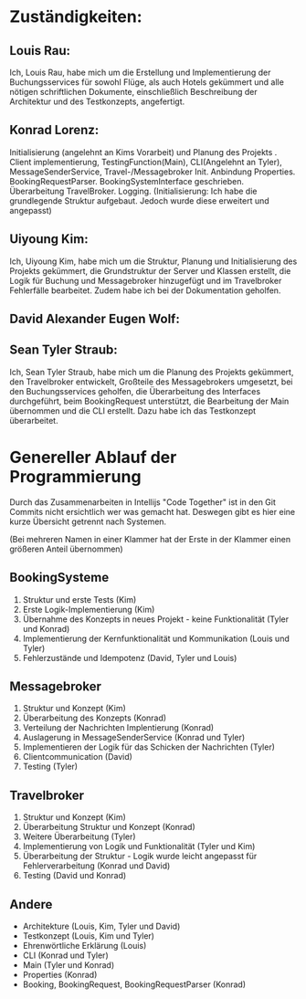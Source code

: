 # Zuständigkeiten:

## Louis Rau:
Ich, Louis Rau, habe mich um die Erstellung und Implementierung der Buchungsservices für sowohl Flüge, als auch Hotels gekümmert und alle nötigen schriftlichen Dokumente, einschließlich Beschreibung der Architektur und des Testkonzepts, angefertigt.

## Konrad Lorenz:
Initialisierung (angelehnt an Kims Vorarbeit) und Planung des Projekts . Client implementierung, TestingFunction(Main), CLI(Angelehnt an Tyler), MessageSenderService, Travel-/Messagebroker Init.
Anbindung Properties. BookingRequestParser. BookingSystemInterface geschrieben. Überarbeitung TravelBroker. Logging.
(Initialisierung: Ich habe die grundlegende Struktur aufgebaut. Jedoch wurde diese erweitert und angepasst)
## Uiyoung Kim:
Ich, Uiyoung Kim, habe mich um die Struktur, Planung und Initialisierung des Projekts gekümmert, die Grundstruktur der Server und Klassen erstellt, die Logik für Buchung und Messagebroker hinzugefügt und im Travelbroker Fehlerfälle bearbeitet. Zudem habe ich bei der Dokumentation geholfen.

## David Alexander Eugen Wolf:


## Sean Tyler Straub:
Ich, Sean Tyler Straub, habe mich um die Planung des Projekts gekümmert, den Travelbroker entwickelt, Großteile des Messagebrokers umgesetzt, bei den Buchungsservices geholfen, die Überarbeitung des Interfaces durchgeführt, beim BookingRequest unterstützt, die Bearbeitung der Main übernommen und die CLI erstellt. Dazu habe ich das Testkonzept überarbeitet.

# Genereller Ablauf der Programmierung
Durch das Zusammenarbeiten in Intellijs "Code Together" ist in den Git Commits nicht ersichtlich wer was gemacht hat. Deswegen gibt es hier eine kurze Übersicht getrennt nach Systemen. 

(Bei mehreren Namen in einer Klammer hat der Erste in der Klammer einen größeren Anteil übernommen)
## BookingSysteme
1. Struktur und erste Tests (Kim)
2. Erste Logik-Implementierung (Kim)
3. Übernahme des Konzepts in neues Projekt - keine Funktionalität (Tyler und Konrad)
4. Implementierung der Kernfunktionalität und Kommunikation (Louis und Tyler)
5. Fehlerzustände und Idempotenz (David, Tyler und Louis)
## Messagebroker
1. Struktur und Konzept (Kim)
2. Überarbeitung des Konzepts (Konrad)
3. Verteilung der Nachrichten Implentierung (Konrad)
4. Auslagerung in MessageSenderService (Konrad und Tyler)
5. Implementieren der Logik für das Schicken der Nachrichten (Tyler)
6. Clientcommunication (David)
7. Testing (Tyler)
## Travelbroker
1. Struktur und Konzept (Kim)
2. Überarbeitung Struktur und Konzept (Konrad)
3. Weitere Überarbeitung (Tyler)
4. Implementierung von Logik und Funktionalität (Tyler und Kim)
5. Überarbeitung der Struktur - Logik wurde leicht angepasst für Fehlerverarbeitung (Konrad und David)
6. Testing (David und Konrad)
## Andere
- Architekture (Louis, Kim, Tyler und David)
- Testkonzept (Louis, Kim und Tyler)
- Ehrenwörtliche Erklärung (Louis)
- CLI (Konrad und Tyler)
- Main (Tyler und Konrad)
- Properties (Konrad)
- Booking, BookingRequest, BookingRequestParser (Konrad)
